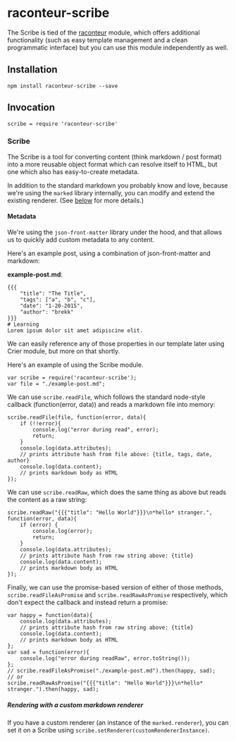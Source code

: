 # raconteur-scribe

The Scribe is tied of the [raconteur][] module, which offers additional functionality (such as easy template management and a clean programmatic interface) but you can use this module independently as well.

[raconteur]: https://www.npmjs.com/package/raconteur "The raconteur module"

## Installation

    npm install raconteur-scribe --save

## Invocation

    scribe = require 'raconteur-scribe'

### Scribe

The Scribe is a tool for converting content (think markdown / post format) into a more reusable object format which can resolve itself to HTML, but one which also has easy-to-create metadata.

In addition to the standard markdown you probably know and love, because we're using the `marked` library internally, you can modify and extend the existing renderer. (See [below][custom-renderer] for more details.)

[custom-renderer]: #custom-renderer "Rendering with a custom markdown renderer"

#### Metadata

We're using the `json-front-matter` library under the hood, and that allows us to quickly add custom metadata to any content.

Here's an example post, using a combination of json-front-matter and markdown:

**example-post.md**:

    {{{
        "title": "The Title",
        "tags": ["a", "b", "c"],
        "date": "1-20-2015",
        "author": "brekk"
    }}}
    # Learning 
    Lorem ipsum dolor sit amet adipiscine elit.

We can easily reference any of those properties in our template later using Crier module, but more on that shortly.

Here's an example of using the Scribe module.

    var scribe = require('raconteur-scribe');
    var file = "./example-post.md";

We can use `scribe.readFile`, which follows the standard node-style callback (function(error, data)) and reads a markdown file into memory:

    scribe.readFile(file, function(error, data){
        if (!!error){
            console.log("error during read", error);
            return;
        }
        console.log(data.attributes);
        // prints attribute hash from file above: {title, tags, date, author}
        console.log(data.content);
        // prints markdown body as HTML
    });

We can use `scribe.readRaw`, which does the same thing as above but reads the content as a raw string:

    scribe.readRaw("{{{"title": "Hello World"}}}\n*hello* stranger.", function(error, data){
        if (error) {
            console.log(error);
            return;
        }
        console.log(data.attributes);
        // prints attribute hash from raw string above: {title}
        console.log(data.content);
        // prints markdown body as HTML
    });

Finally, we can use the promise-based version of either of those methods, `scribe.readFileAsPromise` and `scribe.readRawAsPromise` respectively, which don't expect the callback and instead return a promise:

    var happy = function(data){
        console.log(data.attributes);
        // prints attribute hash from raw string above: {title}
        console.log(data.content);
        // prints markdown body as HTML
    };
    var sad = function(error){
        console.log("error during readRaw", error.toString());
    };
    // scribe.readFileAsPromise("./example-post.md").then(happy, sad);
    // or
    scribe.readRawAsPromise("{{{"title": "Hello World"}}}\n*hello* stranger.").then(happy, sad);

##### Rendering with a custom markdown renderer

If you have a custom renderer (an instance of the `marked.renderer`), you can set it on a Scribe using `scribe.setRenderer(customRendererInstance)`.